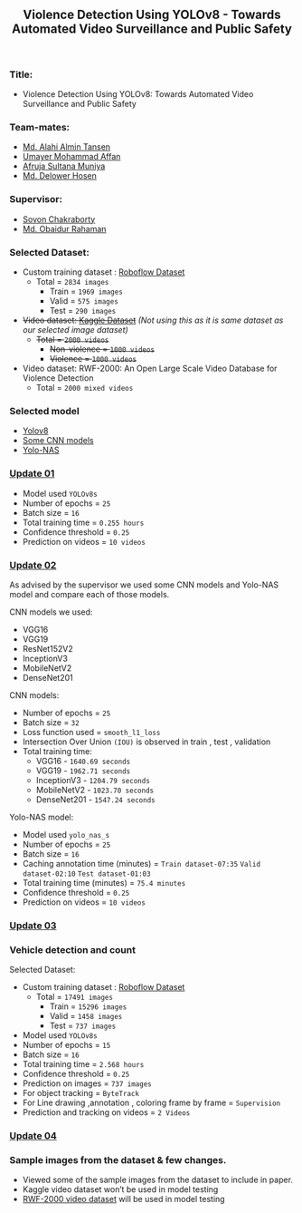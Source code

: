 <div align="center">
<h2>Violence Detection Using YOLOv8 - Towards Automated Video Surveillance and Public Safety</h2>
</div>

</br>

### Title:

- Violence Detection Using YOLOv8: Towards Automated Video Surveillance and Public Safety

### Team-mates:

- [Md. Alahi Almin Tansen](https://github.com/aatansen)
- [Umayer Mohammad Affan](https://github.com/um-affan18)
- [Afruja Sultana Muniya](https://github.com/Muniyasultana111)
- [Md. Delower Hosen](https://github.com/DelowerHossain1)

### Supervisor:

- [Sovon Chakraborty](https://scholar.google.com/citations?user=B_jBQo0AAAAJ)
- [Md. Obaidur Rahaman](https://scholar.google.com/citations?user=yzy28OwAAAAJ)

### Selected Dataset:

- Custom training dataset : [Roboflow Dataset](https://universe.roboflow.com/shah-xxxqs/violence-3h8pw)
    - Total = `2834 images`
        - Train = `1969 images`
        - Valid = `575 images`
        - Test = `290 images`
- ~~Video dataset: [Kaggle Dataset](https://www.kaggle.com/datasets/mohamedmustafa/real-life-violence-situations-dataset)~~ *(Not using this as it is same dataset as our selected image dataset)*
    - ~~Total = `2000 videos`~~
        - ~~Non-violence = `1000 videos`~~
        - ~~Violence = `1000 videos`~~
- Video dataset: RWF-2000: An Open Large Scale Video Database for Violence Detection
    - Total = `2000 mixed videos`

### Selected model

- [Yolov8](https://github.com/ultralytics/ultralytics)
- [Some CNN models](https://keras.io/api/applications/)
- [Yolo-NAS](https://github.com/Deci-AI/super-gradients)

### [Update 01](https://github.com/aatansen/Violence-Detection-Using-YOLOv8-Towards-Automated-Video-Surveillance-and-Public-Safety/tree/main/Update%2001)

- Model used `YOLOv8s`
- Number of epochs  = `25`
- Batch size = `16`
- Total training time = `0.255 hours`
- Confidence threshold = `0.25`
- Prediction on videos  = `10 videos`

### [Update 02](https://github.com/aatansen/Violence-Detection-Using-YOLOv8-Towards-Automated-Video-Surveillance-and-Public-Safety/tree/main/Update%2002)

As advised by the supervisor we used some CNN models and Yolo-NAS model and compare each of those models.

CNN models we used:

- VGG16
- VGG19
- ResNet152V2
- InceptionV3
- MobileNetV2
- DenseNet201

CNN models:

- Number of epochs  = `25`
- Batch size = `32`
- Loss function used = `smooth_l1_loss`
- Intersection Over Union `(IOU)` is observed in train , test , validation
- Total training time:
    - VGG16 - `1640.69 seconds`
    - VGG19 - `1962.71 seconds`
    - InceptionV3 - `1204.79 seconds`
    - MobileNetV2 - `1023.70 seconds`
    - DenseNet201 - `1547.24 seconds`

Yolo-NAS model:

- Model used `yolo_nas_s`
- Number of epochs  = `25`
- Batch size = `16`
- Caching annotation time (minutes) = `Train dataset-07:35` `Valid dataset-02:10` `Test dataset-01:03`
- Total training time (minutes) = `75.4 minutes`
- Confidence threshold = `0.25`
- Prediction on videos  = `10 videos`

### [Update 03](https://github.com/aatansen/Violence-Detection-Using-YOLOv8-Towards-Automated-Video-Surveillance-and-Public-Safety/tree/main/Update%2003)

### Vehicle detection and count

Selected Dataset:

- Custom training dataset : [Roboflow Dataset](https://universe.roboflow.com/traffic-hxmtd/vehicles-aet91/dataset/3)
    - Total = `17491 images`
        - Train = `15296 images`
        - Valid = `1458 images`
        - Test = `737 images`
- Model used `YOLOv8s`
- Number of epochs  = `15`
- Batch size = `16`
- Total training time = `2.568 hours`
- Confidence threshold = `0.25`
- Prediction on images  = `737 images`
- For object tracking = `ByteTrack`
- For Line drawing ,annotation , coloring frame by frame = `Supervision`
- Prediction and tracking on videos = `2 Videos`

### [Update 04](https://github.com/aatansen/Violence-Detection-Using-YOLOv8-Towards-Automated-Video-Surveillance-and-Public-Safety/tree/main/Update%2004)

### Sample images from the dataset & few changes.

- Viewed some of the sample images from the dataset to include in paper.
- Kaggle video dataset won’t be used in model testing
- [RWF-2000 video dataset](https://github.com/mchengny/RWF2000-Video-Database-for-Violence-Detection) will be used in model testing